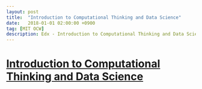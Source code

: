 ```yaml
---
layout: post
title:  "Introduction to Computational Thinking and Data Science"
date:   2018-01-01 02:00:00 +0900
tag: [MIT OCW]
description: Edx - Introduction to Computational Thinking and Data Science
---
```


# [Introduction to Computational Thinking and Data Science](https://www.edx.org/course/introduction-computational-thinking-data-mitx-6-00-2x-6)
